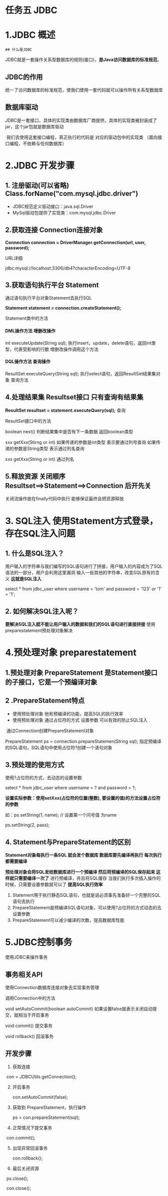 # 任务五 JDBC

# 1.JDBC 概述

	## 什么是JDBC

​		JDBC就是一套操作关系型数据库的规则(接口)，**是Java访问数据库的标准规范**。

## JDBC的作用

​		统一了访问数据库的标准规范，使我们使用一套代码就可以操作所有关系型数据库

## 数据库驱动

​		JDBC是一套接口，具体的实现类由数据库厂商提供，具体的实现类被封装成了jar，这个jar包就是数据库驱动

​		我们去使用这套接口编程，真正执行的代码是	对应的驱动包中的实现类	（面向接口编程，不依赖与任何数据库）





# 2.JDBC 开发步骤	

## 1. 注册驱动(可以省略)	Class.forName("com.mysql.jdbc.driver")

* JDBC规范定义驱动接口：java.sql.Driver
* MySql驱动包提供了实现类：com.mysql.jdbc.Driver

## 2.获取连接	Connection连接对象

**Connection connection = DriverManager.getConnection(url, user, password);**

URL详细

jdbc:mysql://localhost:3306/db4?characterEncoding=UTF-8

## 3.获取语句执行平台	Statement

通过语句执行平台对象Statement去执行SQL

**Statement statement = connection.createStatement();**

Statement类中的方法 	

#### DML操作方法	增删改操作

int executeUpdate(String sql);	执行insert，update，delete语句，返回int类型，代表受影响的行数		增删改操作调用这个方法

#### DQL操作方法	查询操作

ResultSet	executeQuery(String sql);	执行select语句，返回ResultSet结果集对象										查询方法



## 4.处理结果集	Resultset接口 只有查询有结果集

**ResultSet resultset = statement.executeQuery(sql);**	查询

ResultSet接口中的方法

boolean	next()		判断结果集中是否有下一条数据	返回boolean类型

xxx getXxx(Stirng or int)	如果传递的参数是int类型	表示要通过列号查询	如果传递的参数是String类型	表示通过列名查询

xxx getXxx(String or int)	通过列名

## 5.释放资源	关闭顺序 Resultset==>Statement==>Connection	后开先关

关闭流操作放在finally代码中执行	能够保证最终会把资源释放



# 3. SQL注入	使用Statement方式登录，存在SQL注入问题

## 1. 什么是SQL注入？

用户输入的字符串与我们编写的SQL语句进行了拼接，用户输入的内容成为了SQL语法的一部分，用户会利用这里漏洞	输入一些其他的字符串，改变SQL原有的含义	**这就是SQL注入**

select * from jdbc_user where username = 'tom' and password = '123' or '1' = '1';

## 2. 如何解决SQL注入呢？

**要解决SQL注入就不能让用户输入的数据和我们的SQL语句进行直接拼接**		使用preparestatement预处理对象解决

# 4.预处理对象	preparestatement

## 1.预处理对象 PrepareStatement	是Statement接口的子接口，它是一个预编译对象



## 2 .PrepareStatement特点

* 使用预处理对象 他有预编译的功能，提高SQL的执行效率
* 使用预处理对象 通过占位符的方式 设置参数 可以有效的防止SQL注入

​		通过Connection创建PrepareStatement对象

PrepareStatement ps =  connection.prepareStatemen(String sql);				指定预编译的SQL语句，SQL语句中使用占位符?创建一个语句对象



## 3.预处理的使用方式

使用?占位符的方式，去动态的设置参数

select * from jdbc_user where username = ? and password = ?;





**设置实际参数：使用setXxx(占位符的位置(整数), 要设置的值)的方法设置占位符的参数**

如：ps.setString(1, name);		// 设置第一个问号值	为name

ps.setString(2, pass);



## 4. Statement与PrepareStatement的区别

**Statement对象每执行一条SQL	就会发个数据库	数据库要先编译再执行		每次执行都需要编译**	

**预处理对象会将SQL发给数据库进行一个预编译	然后将预编译的SQL保存起来	这样就只需要编译一次了**	进行预编译，并且将SQL缓存		当我们执行多次插入操作的时候，只需要设置参数就可以了						**提高SQL执行效率**

1. Statement用于执行静态SQL语句，也就是说必须事先准备好一个完整的SQL语句去执行
2. PrepareStatement是预编译SQL语句对象，可以使用?占位符的方式动态的去设置参数
3. PrepareStatement可以减少编译的次数，提高数据库性能

# 5.JDBC控制事务

使用JDBC来操作事务

## 事务相关API

使用Connection数据库连接对象去实现事务管理

调用Connection中的方法

void setAutoCommit(boolean autoCommit)		如果设置false就表示关闭自动提交，就相当于开启事务

void commit()															提交事务

void rollback()															回滚事务



## 开发步骤

1. 获取连接

​	con = JDBCUtils.getConnection();

2. 开启事务

   con.setAutoCommit(false);

3. 获取到 PrepareStatement，执行操作

   ps = con.prepareStatement(sql);

4. 正常情况下提交事务

​	con.commit();

5. 出现异常回滚事务

   con.rollback();

6. 最后关闭资源

​	ps.close();

​	con.close();

